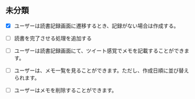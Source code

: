 ## 未分類

- [x] ユーザーは読書記録画面に遷移するとき、記録がない場合は作成する。

- [ ] 読書を完了させる処理を追加する

- [ ] ユーザーは読書記録画面にて、ツイート感覚でメモを記載することができます。

- [ ] ユーザーは、メモ一覧を見ることができます。ただし、作成日順に並び替えられます。

- [ ] ユーザーはメモを削除することができます。